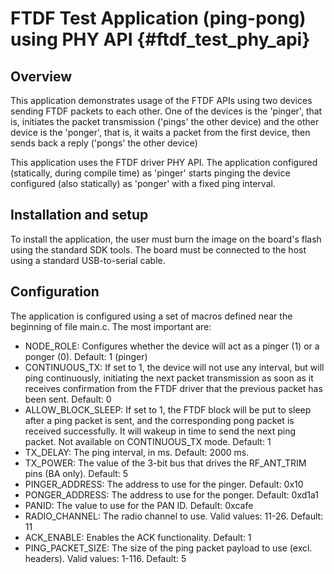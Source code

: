 FTDF Test Application (ping-pong) using PHY API {#ftdf_test_phy_api}
====================================================================

## Overview

This application demonstrates usage of the FTDF APIs using two devices sending FTDF packets 
to each other. One of the devices is the 'pinger', that is, initiates the packet transmission
('pings' the other device) and the other device is the 'ponger', that is, it waits a packet
from the first device, then sends back a reply ('pongs' the other device)

This application uses the FTDF driver PHY API. The application configured (statically, during
compile time) as 'pinger' starts pinging the device configured (also statically) as 'ponger' with
a fixed ping interval.

## Installation and setup

To install the application, the user must burn the image on the board's flash using the
standard SDK tools. The board must be connected to the host using a standard USB-to-serial
cable.

## Configuration

The application is configured using a set of macros defined near the beginning of file
main.c. The most important are:

- NODE_ROLE: Configures whether the device will act as a pinger (1) or a ponger (0). Default: 1 (pinger)
- CONTINUOUS_TX: If set to 1, the device will not use any interval, but will ping continuously, 
  initiating the next packet transmission as soon as it receives confirmation from the FTDF driver that
  the previous packet has been sent. Default: 0
- ALLOW_BLOCK_SLEEP: If set to 1, the FTDF block will be put to sleep after a ping packet is sent, 
  and the corresponding pong packet is received successfully. It will wakeup in time to send the
  next ping packet. Not available on CONTINUOUS_TX mode. Default: 1
- TX_DELAY: The ping interval, in ms. Default: 2000 ms.
- TX_POWER: The value of the 3-bit bus that drives the RF_ANT_TRIM pins (BA only). Default: 5
- PINGER_ADDRESS: The address to use for the pinger. Default: 0x10
- PONGER_ADDRESS: The address to use for the ponger. Default: 0xd1a1
- PANID: The value to use for the PAN ID. Default: 0xcafe
- RADIO_CHANNEL: The radio channel to use. Valid values: 11-26. Default: 11
- ACK_ENABLE: Enables the ACK functionality. Default: 1
- PING_PACKET_SIZE: The size of the ping packet payload to use (excl. headers). Valid values:
  1-116. Default: 5

